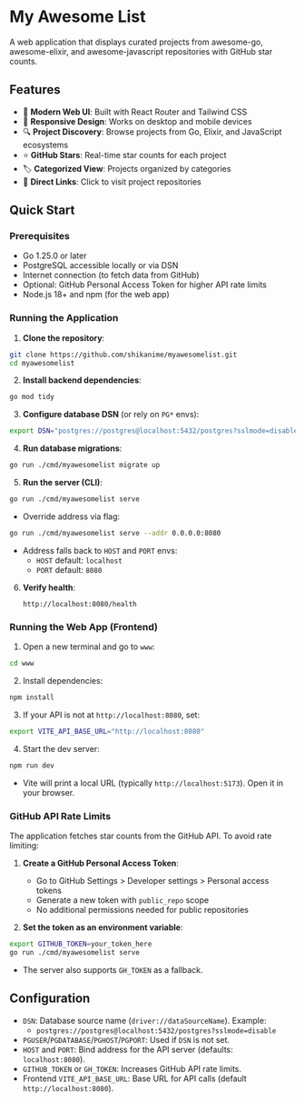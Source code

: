 # My Awesome List

A web application that displays curated projects from awesome-go, awesome-elixir, and awesome-javascript repositories with GitHub star counts.

## Features

- 🚀 **Modern Web UI**: Built with React Router and Tailwind CSS
- 📱 **Responsive Design**: Works on desktop and mobile devices
- 🔍 **Project Discovery**: Browse projects from Go, Elixir, and JavaScript ecosystems
- ⭐ **GitHub Stars**: Real-time star counts for each project
- 🏷️ **Categorized View**: Projects organized by categories
- 🔗 **Direct Links**: Click to visit project repositories

## Quick Start

### Prerequisites

- Go 1.25.0 or later
- PostgreSQL accessible locally or via DSN
- Internet connection (to fetch data from GitHub)
- Optional: GitHub Personal Access Token for higher API rate limits
- Node.js 18+ and npm (for the web app)

### Running the Application

1. **Clone the repository**:

```bash
git clone https://github.com/shikanime/myawesomelist.git
cd myawesomelist
```

2. **Install backend dependencies**:

```bash
go mod tidy
```

3. **Configure database DSN** (or rely on `PG*` envs):

```bash
export DSN="postgres://postgres@localhost:5432/postgres?sslmode=disable"
```

4. **Run database migrations**:

```bash
go run ./cmd/myawesomelist migrate up
```

5. **Run the server (CLI)**:

```bash
go run ./cmd/myawesomelist serve
```

- Override address via flag:

```bash
go run ./cmd/myawesomelist serve --addr 0.0.0.0:8080
```

- Address falls back to `HOST` and `PORT` envs:
  - `HOST` default: `localhost`
  - `PORT` default: `8080`

6. **Verify health**:
   ```
   http://localhost:8080/health
   ```

### Running the Web App (Frontend)

1. Open a new terminal and go to `www`:

```bash
cd www
```

2. Install dependencies:

```bash
npm install
```

3. If your API is not at `http://localhost:8080`, set:

```bash
export VITE_API_BASE_URL="http://localhost:8080"
```

4. Start the dev server:

```bash
npm run dev
```

- Vite will print a local URL (typically `http://localhost:5173`). Open it in your browser.

### GitHub API Rate Limits

The application fetches star counts from the GitHub API. To avoid rate limiting:

1. **Create a GitHub Personal Access Token**:
   - Go to GitHub Settings > Developer settings > Personal access tokens
   - Generate a new token with `public_repo` scope
   - No additional permissions needed for public repositories

2. **Set the token as an environment variable**:

```bash
export GITHUB_TOKEN=your_token_here
go run ./cmd/myawesomelist serve
```

- The server also supports `GH_TOKEN` as a fallback.

## Configuration

- `DSN`: Database source name (`driver://dataSourceName`). Example:
  - `postgres://postgres@localhost:5432/postgres?sslmode=disable`
- `PGUSER`/`PGDATABASE`/`PGHOST`/`PGPORT`: Used if `DSN` is not set.
- `HOST` and `PORT`: Bind address for the API server (defaults: `localhost:8080`).
- `GITHUB_TOKEN` or `GH_TOKEN`: Increases GitHub API rate limits.
- Frontend `VITE_API_BASE_URL`: Base URL for API calls (default `http://localhost:8080`).
